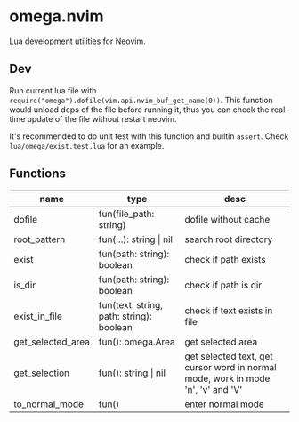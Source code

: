 # omega.nvim

Lua development utilities for Neovim.

## Dev

Run current lua file with `require("omega").dofile(vim.api.nvim_buf_get_name(0))`. This function would unload deps of the file before running it, thus you can check the real-time update of the file without restart neovim.

It's recommended to do unit test with this function and builtin `assert`. Check `lua/omega/exist.test.lua` for an example.

## Functions

| name              | type                                     | desc                                                                             |
| ----------------- | ---------------------------------------- | -------------------------------------------------------------------------------- |
| dofile            | fun(file_path: string)                   | dofile without cache                                                             |
| root_pattern      | fun(...): string \| nil                  | search root directory                                                            |
| exist             | fun(path: string): boolean               | check if path exists                                                             |
| is_dir            | fun(path: string): boolean               | check if path is dir                                                             |
| exist_in_file     | fun(text: string, path: string): boolean | check if text exists in file                                                     |
| get_selected_area | fun(): omega.Area                        | get selected area                                                                |
| get_selection     | fun(): string \| nil                     | get selected text, get cursor word in normal mode, work in mode 'n', 'v' and 'V' |
| to_normal_mode    | fun()                                    | enter normal mode                                                                |
